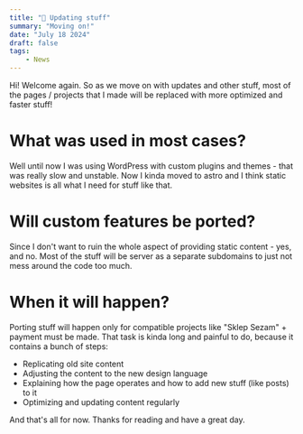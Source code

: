 ```yaml
---
title: "🧀 Updating stuff"
summary: "Moving on!"
date: "July 18 2024"
draft: false
tags:
    - News
---
```


Hi! Welcome again. So as we move on with updates and other stuff, most of the pages / projects that I made will be
replaced with more optimized and faster stuff!

# What was used in most cases?
Well until now I was using WordPress with custom plugins and themes - that was really slow and unstable.
Now I kinda moved to astro and I think static websites is all what I need for stuff like that.

# Will custom features be ported?
Since I don't want to ruin the whole aspect of providing static content - yes, and no.
Most of the stuff will be server as a separate subdomains to just not mess around the code too much.

# When it will happen?
Porting stuff will happen only for compatible projects like "Sklep Sezam" + payment must be made.
That task is kinda long and painful to do, because it contains a bunch of steps:

- Replicating old site content
- Adjusting the content to the new design language
- Explaining how the page operates and how to add new stuff (like posts) to it
- Optimizing and updating content regularly 

And that's all for now. Thanks for reading and have a great day.
